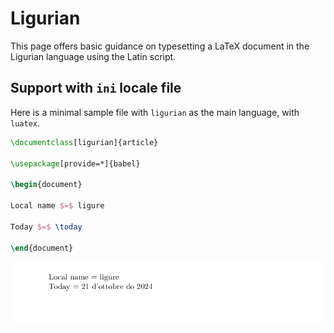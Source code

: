 # Ligurian

This page offers basic guidance on typesetting a LaTeX document in the
Ligurian language using the Latin script.

## Support with `ini` locale file

Here is a minimal sample file with `ligurian` as the main language, with `luatex`.

```tex
\documentclass[ligurian]{article}

\usepackage[provide=*]{babel}

\begin{document}

Local name $=$ ligure

Today $=$ \today

\end{document}
```

![](../media/locale-ligurian.png)